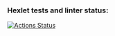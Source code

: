 ### Hexlet tests and linter status:
[![Actions Status](https://github.com/findersen/backend-project-lvl1/workflows/hexlet-check/badge.svg)](https://github.com/findersen/backend-project-lvl1/actions)